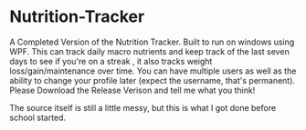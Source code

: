 # Nutrition-Tracker
A Completed Version of the Nutrition Tracker. Built to run on windows using WPF. This can track daily macro nutrients and keep track of the last seven days to see if you're on a streak , it also tracks weight loss/gain/maintenance over time. You can have multiple users as well as the ability to change your profile later (expect the username, that's permanent). Please Download the Release Verison and tell me what you think!

The source itself is still a little messy, but this is what I got done before school started.
